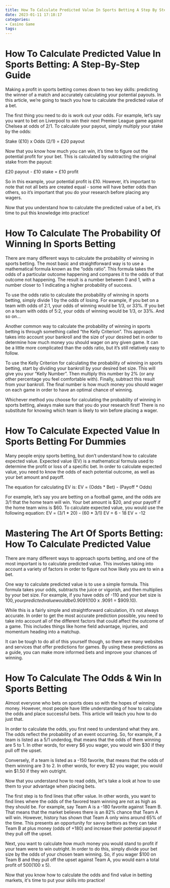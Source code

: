 ```yaml
---
title: How To Calculate Predicted Value In Sports Betting A Step By Step Guide 
date: 2023-01-11 17:18:17
categories:
- Casino Game
tags:
---
```



#  How To Calculate Predicted Value In Sports Betting: A Step-By-Step Guide 

Making a profit in sports betting comes down to two key skills: predicting the winner of a match and accurately calculating your potential payouts. In this article, we’re going to teach you how to calculate the predicted value of a bet.

The first thing you need to do is work out your odds. For example, let’s say you want to bet on Liverpool to win their next Premier League game against Chelsea at odds of 2/1. To calculate your payout, simply multiply your stake by the odds:

Stake (£10) x Odds (2/1) = £20 payout

Now that you know how much you can win, it’s time to figure out the potential profit for your bet. This is calculated by subtracting the original stake from the payout:

£20 payout - £10 stake = £10 profit

So in this example, your potential profit is £10. However, it’s important to note that not all bets are created equal - some will have better odds than others, so it’s important that you do your research before placing any wagers.

Now that you understand how to calculate the predicted value of a bet, it’s time to put this knowledge into practice!

#  How To Calculate The Probability Of Winning In Sports Betting 

There are many different ways to calculate the probability of winning in sports betting. The most basic and straightforward way is to use a mathematical formula known as the “odds ratio”. This formula takes the odds of a particular outcome happening and compares it to the odds of that outcome not happening. The result is a number between 0 and 1, with a number closer to 1 indicating a higher probability of success.

To use the odds ratio to calculate the probability of winning in sports betting, simply divide 1 by the odds of losing. For example, if you bet on a team with odds of 2:1, your odds of winning would be 1/3, or 33%. If you bet on a team with odds of 5:2, your odds of winning would be 1/3, or 33%. And so on…

Another common way to calculate the probability of winning in sports betting is through something called “the Kelly Criterion”. This approach takes into account your bankroll and the size of your desired bet in order to determine how much money you should wager on any given game. It can be a little more complicated than the odds ratio, but it’s still relatively easy to follow.

To use the Kelly Criterion for calculating the probability of winning in sports betting, start by dividing your bankroll by your desired bet size. This will give you your “Kelly Number”. Then multiply this number by 2% (or any other percentage you feel comfortable with). Finally, subtract this result from your bankroll. The final number is how much money you should wager on each game in order to have an optimal chance of winning.

Whichever method you choose for calculating the probability of winning in sports betting, always make sure that you do your research first! There is no substitute for knowing which team is likely to win before placing a wager.

#  How To Calculate Expected Value In Sports Betting For Dummies  

Many people enjoy sports betting, but don’t understand how to calculate expected value. Expected value (EV) is a mathematical formula used to determine the profit or loss of a specific bet. In order to calculate expected value, you need to know the odds of each potential outcome, as well as your bet amount and payoff. 

The equation for calculating EV is: 
EV = (Odds * Bet) - (Payoff * Odds) 

For example, let’s say you are betting on a football game, and the odds are 3/1 that the home team will win. Your bet amount is $20, and your payoff if the home team wins is $60. To calculate expected value, you would use the following equation: 
EV = (3/1 * 20) - (60 * 3/1) 
EV = 6 - 18 
EV = -12

#  Mastering The Art Of Sports Betting: How To Calculate Predicted Value 

There are many different ways to approach sports betting, and one of the most important is to calculate predicted value. This involves taking into account a variety of factors in order to figure out how likely you are to win a bet. 

One way to calculate predicted value is to use a simple formula. This formula takes your odds, subtracts the juice or vigorish, and then multiplies by your bet size. For example, if you have odds of -110 and your bet size is $100, your predicted value would be 0.9091 ($100 x .9091 = $909.10). 

While this is a fairly simple and straightforward calculation, it’s not always accurate. In order to get the most accurate prediction possible, you need to take into account all of the different factors that could affect the outcome of a game. This includes things like home field advantage, injuries, and momentum heading into a matchup. 

It can be tough to do all of this yourself though, so there are many websites and services that offer predictions for games. By using these predictions as a guide, you can make more informed bets and improve your chances of winning.

#  How To Calculate The Odds & Win In Sports Betting

Almost everyone who bets on sports does so with the hopes of winning money. However, most people have little understanding of how to calculate the odds and place successful bets. This article will teach you how to do just that.

In order to calculate the odds, you first need to understand what they are. The odds reflect the probability of an event occurring. So, for example, if a team is listed as a 5/1 underdog, that means that the odds of them winning are 5 to 1. In other words, for every $6 you wager, you would win $30 if they pull off the upset.

Conversely, if a team is listed as a -150 favorite, that means that the odds of them winning are 3 to 2. In other words, for every $2 you wager, you would win $1.50 if they win outright.

Now that you understand how to read odds, let's take a look at how to use them to your advantage when placing bets.

The first step is to find lines that offer value. In other words, you want to find lines where the odds of the favored team winning are not as high as they should be. For example, say Team A is a -180 favorite against Team B. That means that the market believes there is an 82% chance that Team A will win. However, history has shown that Team A only wins around 65% of the time. This presents an opportunity for savvy bettors as they can take Team B at plus money (odds of +180) and increase their potential payout if they pull off the upset.

Next, you want to calculate how much money you would stand to profit if your team were to win outright. In order to do this, simply divide your bet size by the odds of your chosen team winning. So, if you wager $100 on Team B and they pull off the upset against Team A, you would earn a total profit of $500 ($100 x 5).

Now that you know how to calculate the odds and find value in betting markets, it's time to put your skills into practice!